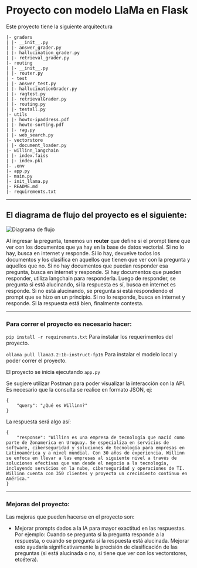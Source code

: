 # Proyecto con modelo LlaMa en Flask
Este proyecto tiene la siguiente arquitectura
```
|- graders
| |- __init__.py
| |- answer_grader.py
| |- hallucination_grader.py
| |- retrieval_grader.py
|- routing
| |- __init__.py
| |- router.py
| - test
| |- answer_test.py
| |- hallucinationGrader.py
| |- ragtest.py
| |- retrievalGrader.py
| |- routing.py
| |- testall.py
|- utils
| |- howto-ipaddress.pdf
| |- howto-sorting.pdf
| |- rag.py
| |- web_search.py
|- vectorstore
| |- document_loader.py
|- willinn_langchain
| |- index.faiss
| |- index.pkl
|- .env
|- app.py
|- main.py
|- init_llama.py
|- README.md
|- requirements.txt
```
---

## El diagrama de flujo del proyecto es el siguiente:

![Diagrama de flujo](https://github.com/user-attachments/assets/366a7876-a111-4a53-b78b-2f8797f529a7)

Al ingresar la pregunta, tenemos un **router** que define si el prompt tiene que ver con los documentos que ya hay en la base de datos vectorial.
Si no lo hay, busca en internet y responde.
Si lo hay, devuelve todos los documentos y los clasifica en aquellos que tienen que ver con la pregunta y aquellos que no.
Si no hay documentos que puedan responder esa pregunta, busca en internet y responde.
Si hay documentos que pueden responder, utiliza langchain para responderla.
Luego de responder, se pregunta si está alucinando, si la respuesta es sí, busca en internet es responde.
Si no está alucinando, se pregunta si está respondiendo el prompt que se hizo en un principio.
Si no lo responde, busca en internet y responde.
Si la respuesta está bien, finalmente contesta.

---

### Para correr el proyecto es necesario hacer:
```pip install -r requirements.txt```
Para instalar los requerimentos del proyecto.

```ollama pull llama3.2:1b-instruct-fp16```
Para instalar el modelo local y poder correr el proyecto.

El proyecto se inicia ejecutando ```app.py```

Se sugiere utilizar Postman para poder visualizar la interacción con la API.
Es necesario que la consulta se realice en formato JSON, ej:
```
{
    "query": "¿Qué es Willinn?"
}
```
La respuesta será algo así:
```
{
    "response": "Willinn es una empresa de tecnología que nació como parte de Zonamerica en Uruguay. Se especializa en servicios de software, ciberseguridad y soluciones de tecnología para empresas en Latinoamérica y a nivel mundial. Con 30 años de experiencia, Willinn se enfoca en llevar a las empresas al siguiente nivel a través de soluciones efectivas que van desde el negocio a la tecnología, incluyendo servicios en la nube, ciberseguridad y operaciones de TI. Willinn cuenta con 350 clientes y proyecta un crecimiento continuo en América."
}
```

---

### Mejoras del proyecto:
Las mejoras que pueden hacerse en el proyecto son:
- Mejorar prompts dados a la IA para mayor exactitud en las respuestas. Por ejemplo: Cuando se pregunta si la pregunta responde a la respuesta, o cuando se pregunta si la respuesta está alucinada. Mejorar esto ayudaría significativamente la precisión de clasificación de las preguntas (si está alucinada o no, si tiene que ver con los vectorstores, etcétera).
